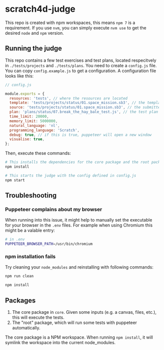# scratch4d-judge

This repo is created with npm workspaces, this means `npm 7` is a requirement. If you use `nvm`, you can simply execute `nvm use` to get the desired `node` and `npm` version.

## Running the judge

This repo contains a few test exercises and test plans, located respecitvely in `./tests/projects` and `./tests/plans`. You need to create a `config.js` file. You can copy `config.example.js` to get a configuration. A configuration file looks like this:

```js
// config.js

module.exports = {
  resources: 'tests', // where the resources are located
  template: 'tests/projects/status/01.space_mission.sb3', // the template file, the starter project.
  source: 'tests/projects/status/01.space_mission.sb3', // the submitted scratch exercise
  plan: 'plans/status/07.break_the_hay_bale_test.js', // the test plan you want to execute
  time_limit: 20000,
  memory_limit: 5000000,
  natural_language: 'nl', 
  programming_language: 'Scratch',
  debug: true, // if this is true, puppeteer will open a new window
  visualise: true,
};

```



Then, execute these commands:

```bash
# This installs the dependencies for the core package and the root package
npm install

# This starts the judge with the config defined in config.js
npm start
```

## Troubleshooting

### Puppeteer complains about my browser

When running into this issue, it might help to manually set the executable for your browser in the `.env` files. For example when using Chromium this might be a valable entry:

```bash
# in .env
PUPPETEER_BROWSER_PATH=/usr/bin/chromium
```

### npm installation fails

Try cleaning your `node_modules` and reinstalling with following commands:

```bash
npm run clean

npm install
```

## Packages

1. The core package in `core`. Given some inputs (e.g. a canvas, files, etc.), this will execute the tests.
2. The "root" package, which will run some tests with puppeteer automatically.

The core package is a NPM workspace. When running `npm install`, it will symlink the workspace into the current node_modules.
